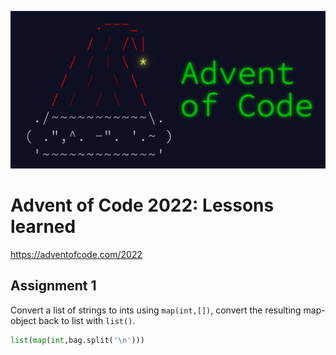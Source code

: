 ![](input/advent%20of%20code.jpg)
# Advent of Code 2022: Lessons learned
https://adventofcode.com/2022

## Assignment 1 

Convert a list of strings to ints using `map(int,[])`, convert the resulting map-object back to list with `list()`.
```python
list(map(int,bag.split('\n')))
```
